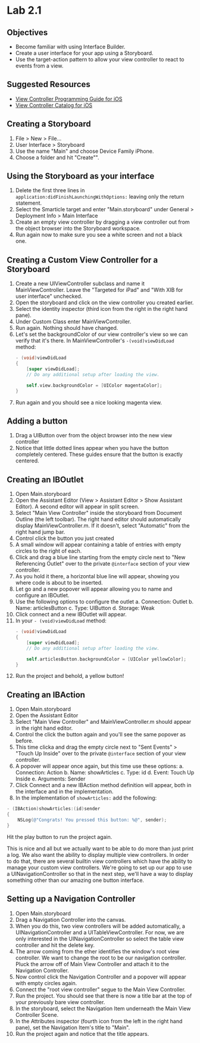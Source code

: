 # Lab 2.1 #

## Objectives ##

- Become familiar with using Interface Builder.
- Create a user interface for your app using a Storyboard.
- Use the target-action pattern to allow your view controller to react to events from a view.

## Suggested Resources ##

- [View Controller Programming Guide for iOS](https://developer.apple.com/library/ios/featuredarticles/ViewControllerPGforiPhoneOS/Introduction/Introduction.html)
- [View Controller Catalog for iOS](https://developer.apple.com/library/ios/documentation/WindowsViews/Conceptual/ViewControllerCatalog/Introduction.html)


## Creating a Storyboard ##

1.  File > New > File...
2.  User Interface > Storyboard
3.  Use the name "Main" and choose Device Family iPhone.
4.  Choose a folder and hit "Create"".

## Using the Storyboard as your interface ##

1.  Delete the first three lines in `application:didFinishLaunchingWithOptions:` leaving only the return statement.
2.  Select the Smarticle target and enter "Main.storyboard" under General > Deployment Info > Main Interface
3.  Create an empty view controller by dragging a view controller out from the object browser into the Storyboard workspace.
3.  Run again now to make sure you see a white screen and not a black one.

## Creating a Custom View Controller for a Storyboard ##

1.  Create a new UIViewController subclass and name it MainViewController.  Leave the "Targeted for iPad" and "With XIB for user interface" unchecked.
2.  Open the storyboard and click on the view controller you created earlier.
3.  Select the identity inspector (third icon from the right in the right hand pane).
4.  Under Custom Class enter MainViewController.
5.  Run again.  Nothing should have changed.
6. Let's set the backgroundColor of our view controller's view so we can verify that it's there.  In MainViewController's `-(void)viewDidLoad` method:
	```Objective-C
	- (void)viewDidLoad
	{
		[super viewDidLoad];
		// Do any additional setup after loading the view.

		self.view.backgroundColor = [UIColor magentaColor];
	}
	```
7.  Run again and you should see a nice looking magenta view.


## Adding a button ##

1.  Drag a UIButton over from the object browser into the new view controller
2.  Notice that little dotted lines appear when you have the button completely centered.  These guides ensure that the button is exactly centered.

## Creating an IBOutlet ###

1. Open Main.storyboard
2. Open the Assistant Editor (View > Assistant Editor > Show Assistant Editor).  A second editor will appear in split screen.
3. Select "Main View Controller" inside the storyboard from Document Outline (the left toolbar).  The right hand editor should automatically display MainViewController.m.  If it doesn't, select "Automatic" from the right hand jump bar.
4. Control click the button you just created
5. A small window will appear containing a table of entries with empty circles to the right of each.
6. Click and drag a blue line starting from the empty circle next to "New Referencing Outlet" over to the private `@interface` section of your view controller.
7. As you hold it there, a horizontal blue line will appear, showing you where code is about to be inserted.
8. Let go and a new popover will appear allowing you to name and configure an IBOutlet.
9. Use the following options to configure the outlet
	a. Connection: Outlet
	b. Name: articlesButton
	c. Type: UIButton
	d. Storage: Weak
10. Click connect and a new IBOutlet will appear.
11. In your `- (void)viewDidLoad` method:
	```Objective-C
	- (void)viewDidLoad
	{
		[super viewDidLoad];
		// Do any additional setup after loading the view.

		self.articlesButton.backgroundColor = [UIColor yellowColor];
	}
	```
12. Run the project and behold, a yellow button!

## Creating an IBAction ##

1. Open Main.storyboard
2. Open the Assistant Editor
3. Select "Main View Controller" and MainViewController.m should appear in the right hand editor.
4. Control the click the button again and you'll see the same popover as before.
5. This time clicka and drag the empty circle next to "Sent Events" > "Touch Up Inside" over to the private `@interface` section of your view controller.
6. A popover will appear once again, but this time use these options:
	a. Connection: Action
	b. Name: showArticles
	c. Type: id
	d. Event: Touch Up Inside
	e. Arguments: Sender
7.  Click Connect and a new IBAction method definition will appear, both in the interface and in the implementation.
8.  In the implementation of `showArticles:` add the following:
	
```Objective-C
- (IBAction)showArticles:(id)sender 
{
	NSLog(@"Congrats! You pressed this button: %@", sender);
}
```

Hit the play button to run the project again.


This is nice and all but we actually want to be able to do more than just print a log.  We also want the ability to display multiple view controllers.  In order to do that, there are several builtin view controllers which have the ability to manage your custom view controllers.  We're going to set up our app to use a UINavigationController so that in the next step, we'll have a way to display something other than our amazing one button interface.

## Setting up a Navigation Controller ##

1. Open Main.storyboard
2. Drag a Navigation Controller into the canvas.
3. When you do this, two view controllers will be added automatically, a UINavigationController and a UITableViewController.   For now, we are only interested in the UINavigationController so select the table view controller and hit the delete key.
4. The arrow coming from the ether identifies the window's root view controller.  We want to change the root to be our navigation controller.  Pluck the arrow off of Main View Controller and attach it to the Navigation Controller.
5. Now control click the Navigation Controller and a popover will appear with empty circles again.
6. Connect the "root view controller" segue to the Main View Controller.
7. Run the project.  You should see that there is now a title bar at the top of your previously bare view controller.
8. In the storyboard, select the Navigation Item underneath the Main View Controller Scene.
9. In the Attributes inspector (fourth icon from the left in the right hand pane), set the Navigation Item's title to "Main".
10. Run the project again and notice that the title appears.

